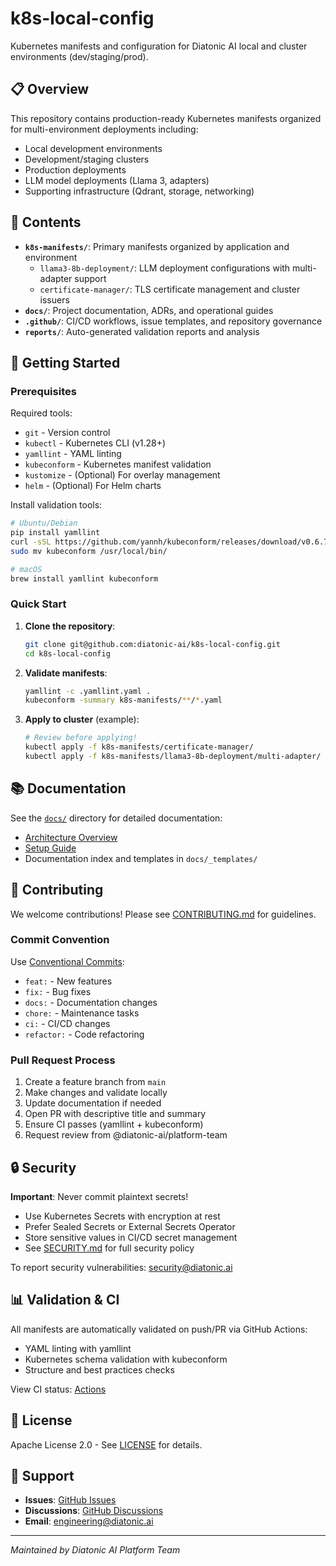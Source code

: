 # k8s-local-config

Kubernetes manifests and configuration for Diatonic AI local and cluster environments (dev/staging/prod).

## 📋 Overview

This repository contains production-ready Kubernetes manifests organized for multi-environment deployments including:
- Local development environments
- Development/staging clusters  
- Production deployments
- LLM model deployments (Llama 3, adapters)
- Supporting infrastructure (Qdrant, storage, networking)

## 📁 Contents

- **`k8s-manifests/`**: Primary manifests organized by application and environment
  - `llama3-8b-deployment/`: LLM deployment configurations with multi-adapter support
  - `certificate-manager/`: TLS certificate management and cluster issuers
- **`docs/`**: Project documentation, ADRs, and operational guides
- **`.github/`**: CI/CD workflows, issue templates, and repository governance
- **`reports/`**: Auto-generated validation reports and analysis

## 🚀 Getting Started

### Prerequisites

Required tools:
- `git` - Version control
- `kubectl` - Kubernetes CLI (v1.28+)
- `yamllint` - YAML linting
- `kubeconform` - Kubernetes manifest validation
- `kustomize` - (Optional) For overlay management
- `helm` - (Optional) For Helm charts

Install validation tools:
```bash
# Ubuntu/Debian
pip install yamllint
curl -sSL https://github.com/yannh/kubeconform/releases/download/v0.6.7/kubeconform-linux-amd64.tar.gz | tar -xz
sudo mv kubeconform /usr/local/bin/

# macOS
brew install yamllint kubeconform
```

### Quick Start

1. **Clone the repository**:
   ```bash
   git clone git@github.com:diatonic-ai/k8s-local-config.git
   cd k8s-local-config
   ```

2. **Validate manifests**:
   ```bash
   yamllint -c .yamllint.yaml .
   kubeconform -summary k8s-manifests/**/*.yaml
   ```

3. **Apply to cluster** (example):
   ```bash
   # Review before applying!
   kubectl apply -f k8s-manifests/certificate-manager/
   kubectl apply -f k8s-manifests/llama3-8b-deployment/multi-adapter/
   ```

## 📚 Documentation

See the [`docs/`](docs/) directory for detailed documentation:
- [Architecture Overview](docs/ARCHITECTURE.md)
- [Setup Guide](docs/SETUP.md)
- Documentation index and templates in `docs/_templates/`

## 🤝 Contributing

We welcome contributions! Please see [CONTRIBUTING.md](CONTRIBUTING.md) for guidelines.

### Commit Convention

Use [Conventional Commits](https://www.conventionalcommits.org/):
- `feat:` - New features
- `fix:` - Bug fixes
- `docs:` - Documentation changes
- `chore:` - Maintenance tasks
- `ci:` - CI/CD changes
- `refactor:` - Code refactoring

### Pull Request Process

1. Create a feature branch from `main`
2. Make changes and validate locally
3. Update documentation if needed
4. Open PR with descriptive title and summary
5. Ensure CI passes (yamllint + kubeconform)
6. Request review from @diatonic-ai/platform-team

## 🔒 Security

**Important**: Never commit plaintext secrets!

- Use Kubernetes Secrets with encryption at rest
- Prefer Sealed Secrets or External Secrets Operator
- Store sensitive values in CI/CD secret management
- See [SECURITY.md](SECURITY.md) for full security policy

To report security vulnerabilities: security@diatonic.ai

## 📊 Validation & CI

All manifests are automatically validated on push/PR via GitHub Actions:
- YAML linting with yamllint
- Kubernetes schema validation with kubeconform
- Structure and best practices checks

View CI status: [Actions](../../actions)

## 📝 License

Apache License 2.0 - See [LICENSE](LICENSE) for details.

## 🙋 Support

- **Issues**: [GitHub Issues](../../issues)
- **Discussions**: [GitHub Discussions](../../discussions)
- **Email**: engineering@diatonic.ai

---

*Maintained by Diatonic AI Platform Team*
